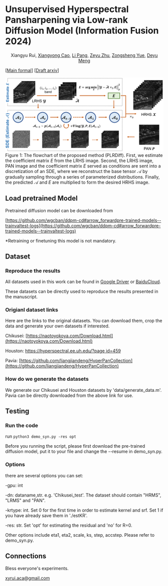 # Unsupervised Hyperspectral Pansharpening via Low-rank Diffusion Model (Information Fusion 2024)
<p align="center">
    Xiangyu Rui, <a href="https://github.com/xiangyongcao">Xiangyong Cao</a>, <a href="https://github.com/LiPang">Li Pang</a>, <a href="https://github.com/Zeyu-Zhu">Zeyu Zhu</a>, <a href="https://github.com/zsyOAOA">Zongsheng Yue</a>, <a href="https://gr.xjtu.edu.cn/web/dymeng">Deyu Meng</a>
</p>

<p align="center">

[[Main formal](https://www.sciencedirect.com/science/article/abs/pii/S1566253524001039)] [[Draft arxiv](https://arxiv.org/pdf/2305.10925.pdf)] 

![Flowchat](./imgs/main_pic.png)
Figure 1: The flowchart of the proposed method (PLRDiff). First, we estimate the coefficient matrix $E$ from the LRHS image. Second, the LRHS image, PAN image and the
coefficient matrix $E$ served as conditions are sent into a discretization of an SDE, where
we reconstruct the base tensor $\mathcal{A}$ by gradually sampling through a series of parameterized
distributions. Finally, the predicted $\mathcal{A}$ and $E$ are multiplied to form the desired HRHS
image.

## Load pretrained Model 
Pretrained diffusion model can be downloaded from

[https://github.com/wgcban/ddpm-cd#arrow_forwardpre-trained-models--trainvaltest-logs](https://github.com/wgcban/ddpm-cd#arrow_forwardpre-trained-models--trainvaltest-logs)

*Retraining or finetuning this model is not mandatory. 

## Dataset
### Reproduce the results
All datasets used in this work can be found in [Google Driver](https://drive.google.com/drive/folders/161ExMLMeGTyckdyAGdGjN0hKe3ONemkD?usp=drive_link) or [BaiduCloud](https://pan.baidu.com/s/1LO43relnFtt9l-Tz0BhTpA?pwd=op0f). 

These datasets can be directly used to reproduce the results presented in the manuscript.

### Origianl dataset links
Here are the links to the original datasets. You can download them, crop the data and generate your own datasets if interested.

Chikusei: [https://naotoyokoya.com/Download.html](https://naotoyokoya.com/Download.html)

Houston: [https://hyperspectral.ee.uh.edu/?page id=459](https://hyperspectral.ee.uh.edu/?page_id=459)

Pavia: [https://github.com/liangjiandeng/HyperPanCollection](https://github.com/liangjiandeng/HyperPanCollection)

### How do we generate the datasets
We generate our Chikusei and Houston datasets by 'data/generate_data.m'. Pavia can be directly downloaded from the above link for use. 

## Testing
### Run the code
run ``python3 demo_syn.py -res opt``

Before you running the script, please first download the pre-trained diffusion model, put it to your file and change the --resume in demo_syn.py.

### Options
there are several options you can set:

-gpu: int

-dn: dataname,str. e.g. 'Chikusei_test'. The dataset should contain "HRMS", "LRMS" and "PAN". 

-krtype: int. Set 0 for the first time in order to estimate kernel and srf. Set 1 if you have already save them in './estKR'.

-res: str. Set 'opt' for estimating the residual and 'no' for R=0.

Other options include eta1, eta2, scale, ks, step, accstep. Please refer to demo_syn.py. 

## Connections
Bless everyone's experiments.

<a href="mailto:xyrui.aca@gmail.com">xyrui.aca@gmail.com</a> 

